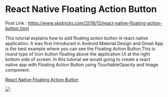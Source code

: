 # React Native Floating Action Button

Post Link : https://www.skptricks.com/2018/12/react-native-floating-action-button.html

This tutorial explains how to add floating action button in react native application. It was first introduced in Android Material Design and Gmail App is the best example where you can see the Floating Action Button.This is round type of Icon button floating above the application UI at the right bottom side of screen. In this tutorial we would going to create a react native app with Floating Action Button using TouchableOpacity and Image component. 

<a href="https://www.skptricks.com/2018/12/react-native-floating-action-button.html" > React Native Floating Action Button</a>

<img src="https://2.bp.blogspot.com/-s9CPn6iMmtg/XAuZRZ85I4I/AAAAAAAACOc/cGyzLR0oT2YHly9xhL48r8MNSAlBiepKwCLcBGAs/s640/floting.png" />

